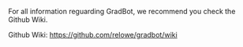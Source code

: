 
For all information reguarding GradBot, we recommend you check the Github Wiki.

Github Wiki: https://github.com/relowe/gradbot/wiki

